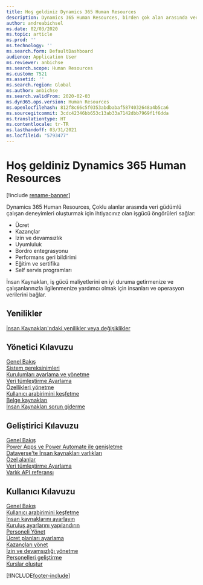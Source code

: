 ```yaml
---
title: Hoş geldiniz Dynamics 365 Human Resources
description: Dynamics 365 Human Resources, birden çok alan arasında veri güdümlü çalışan deneyimleri oluşturmak için ihtiyacınız olan işgücü öngörüleri sağlar.
author: andreabichsel
ms.date: 02/03/2020
ms.topic: article
ms.prod: ''
ms.technology: ''
ms.search.form: DefaultDashboard
audience: Application User
ms.reviewer: anbichse
ms.search.scope: Human Resources
ms.custom: 7521
ms.assetid: ''
ms.search.region: Global
ms.author: anbichse
ms.search.validFrom: 2020-02-03
ms.dyn365.ops.version: Human Resources
ms.openlocfilehash: 812f8c66c5f0353abdbabaf5874032648a4b5ca6
ms.sourcegitcommit: 3cdc42346bb653c13ab33a7142dbb7969f1f6dda
ms.translationtype: HT
ms.contentlocale: tr-TR
ms.lasthandoff: 03/31/2021
ms.locfileid: "5793477"
---
```

# <a name="welcome-to-dynamics-365-human-resources"></a>Hoş geldiniz Dynamics 365 Human Resources

[!include [rename-banner](~/includes/cc-data-platform-banner.md)]

Dynamics 365 Human Resources, Çoklu alanlar arasında veri güdümlü çalışan deneyimleri oluşturmak için ihtiyacınız olan işgücü öngörüleri sağlar:

- Ücret
- Kazançlar
- İzin ve devamsızlık
- Uyumluluk
- Bordro entegrasyonu
- Performans geri bildirimi
- Eğitim ve sertifika
- Self servis programları

İnsan Kaynakları, iş gücü maliyetlerini en iyi duruma getirmenize ve çalışanlarınızla ilgilenmenize yardımcı olmak için insanları ve operasyon verilerini bağlar.

## <a name="whats-new"></a>Yenilikler

[İnsan Kaynakları'ndaki yenilikler veya değişiklikler](hr-admin-whats-new.md)

## <a name="administrator-guide"></a>Yönetici Kılavuzu

[Genel Bakış](hr-admin-overview.md)</br>
[Sistem gereksinimleri](hr-admin-system-requirements.md)</br>
[Kurulumları ayarlama ve yönetme](hr-admin-setup-provision.md)</br>
[Veri tümleştirme Ayarlama](hr-admin-integration-choose-technology.md)</br>
[Özellikleri yönetme](hr-admin-manage-features.md)</br>
[Kullanıcı arabirimini keşfetme](../fin-ops-core/fin-ops/get-started/user-interface-elements.md?toc=/dynamics365/human-resources/toc.json)</br>
[Belge kaynakları](../fin-ops-core/fin-ops/get-started/help-overview.md?toc=/dynamics365/human-resources/toc.json)</br>
[İnsan Kaynakları sorun giderme](hr-admin-troubleshooting-support.md)</br>

## <a name="developer-guide"></a>Geliştirici Kılavuzu

[Genel Bakış](hr-developer-overview.md)</br>
[Power Apps ve Power Automate ile genişletme](hr-developer-power-apps.md)</br>
[Dataverse'te İnsan kaynakları varlıkları](hr-developer-entities.md)</br>
[Özel alanlar](hr-developer-custom-fields.md)</br>
[Veri tümleştirme Ayarlama](hr-admin-integration-choose-technology.md)</br>
[Varlık API referansı](hr-developer-api-authentication.md)

## <a name="user-guide"></a>Kullanıcı Kılavuzu

[Genel Bakış](hr-hrpro-overview.md)</br>
[Kullanıcı arabirimini keşfetme](../fin-ops-core/fin-ops/get-started/user-interface-elements.md?toc=/dynamics365/human-resources/toc.json)</br>
[İnsan kaynaklarını ayarlayın](hr-setup-parameters.md)</br>
[Kuruluş ayarlarını yapılandırın](../fin-ops-core/fin-ops/organization-administration/organization-administration-home-page.md?toc=/dynamics365/human-resources/toc.json)</br>
[Personeli Yönet](hr-personnel-departments-jobs-positions.md)</br>
[Ücret planları ayarlama](hr-compensation-overview.md)</br>
[Kazançları yönet](hr-benefits-management-overview.md)</br>
[İzin ve devamsızlığı yönetme](hr-leave-and-absence-overview.md)</br>
[Personelleri geliştirme](hr-develop-performance-management-overview.md)</br>
[Kurslar oluştur](hr-learning-courses.md)


[!INCLUDE[footer-include](../includes/footer-banner.md)]